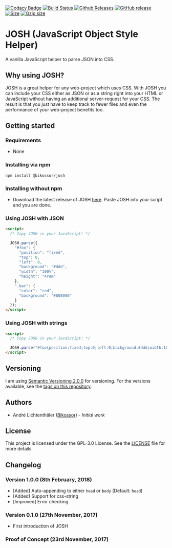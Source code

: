 [![Codacy Badge](https://api.codacy.com/project/badge/Grade/5afaa0faf2074eeba510bfa12cf53eb1)](https://app.codacy.com/app/Bikossor/JOSH?utm_source=github.com&utm_medium=referral&utm_content=Bikossor/JOSH&utm_campaign=badger)
[![Build Status](https://travis-ci.org/Bikossor/JOSH.svg?branch=master)](https://travis-ci.org/Bikossor/JOSH)
[![Github Releases](https://img.shields.io/github/downloads/bikossor/josh/latest/total.svg)]()
[![GitHub release](https://img.shields.io/github/release/bikossor/josh.svg)]()
[![Size](http://img.badgesize.io/https://raw.githubusercontent.com/Bikossor/JOSH/master/dist/JOSH.min.js.svg)]()
[![Gzip size](http://img.badgesize.io/https://raw.githubusercontent.com/Bikossor/JOSH/master/dist/JOSH.min.js.svg?compression=gzip)]()

# JOSH (JavaScript Object Style Helper)
A vanilla JavaScript helper to parse JSON into CSS.

## Why using JOSH?
JOSH is a great helper for any web-project which uses CSS. With JOSH you can include your CSS either as JSON or as a string right into your HTML or JavaScript without having an additional server-request for your CSS. The result is that you just have to keep track to fewer files and even the performance of your web-project benefits too.

## Getting started

### Requirements
- None

### Installing via npm
```
npm install @bikossor/josh
```

### Installing without npm
- Download the latest release of JOSH [here](https://github.com/Bikossor/JOSH/releases/latest). Paste JOSH into your script and you are done.

### Using JOSH with JSON
```html
<script>
  /* Copy JOSH in your JavaScript! */

  JOSH.parse({
    "#foo": {
      "position": "fixed",
      "top": 0,
      "left": 0,
      "background": "#ddd",
      "width": "100%",
      "height": "4rem"
    },
    ".bar": {
      "color": "red",
      "background": "#808080"
    }
  });
</script>
```

### Using JOSH with strings
```html
<script>
  /* Copy JOSH in your JavaScript! */

  JOSH.parse("#foo{position:fixed;top:0;left:0;background:#ddd;width:100%;height:4rem;}.bar{color:red;background:#808080;}");
</script>
```

## Versioning
I am using [Semantic Versioning 2.0.0](http://semver.org/) for versioning. For the versions available, see the [tags on this repository](https://github.com/Bikossor/JOSH/tags).

## Authors
- André Lichtenthäler ([Bikossor](https://bikossor.de)) - *Initial work*

## License
This project is licensed under the GPL-3.0 License. See the [LICENSE](LICENSE) file for more details.

## Changelog
### Version 1.0.0 (8th February, 2018)
- [Added] Auto-appending to either `head` or `body` (Default: `head`)
- [Added] Support for css-string
- [Improved] Error checking

### Version 0.1.0 (27th November, 2017)
- First introduction of JOSH

### Proof of Concept (23rd November, 2017)